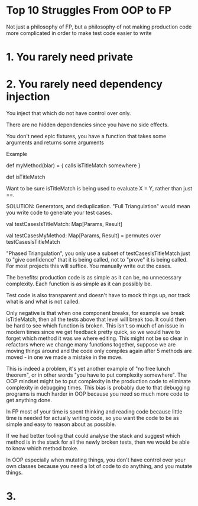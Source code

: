 # Top 10 Struggles From OOP to FP

Not just a philosophy of FP, but a philosophy of not making production code more complicated in order to make test code easier to write

# 1. You rarely need private

# 2. You rarely need dependency injection

You inject that which do not have control over only.

There are no hidden dependencies since you have no side effects.

You don't need epic fixtures, you have a function that takes some arguments and returns some arguments

Example

def myMethod(blar) = {
  calls isTitleMatch somewhere
}

def isTitleMatch

Want to be sure isTitleMatch is being used to evaluate X = Y, rather than just ==.

SOLUTION: Generators, and deduplication.  "Full Triangulation" would mean you write code to generate your test cases.


val testCasesIsTitleMatch: Map[Params, Result]

val testCasesMyMethod: Map[Params, Result] = permutes over testCasesIsTitleMatch

"Phased Triangulation", you only use a subset of testCasesIsTitleMatch just to "give confidence" that it is being called, not to "prove" it is being called. For most projects this will suffice. You manually write out the cases.


The benefits: production code is as simple as it can be, no unnecessary complexity. Each function is as simple as it can possibly be.

Test code is also transparent and doesn't have to mock things up, nor track what is and what is not called.

Only negative is that when one component breaks, for example we break isTitleMatch, then all the tests above that level will break too. It could then be hard to see which function is broken.  This isn't so much of an issue in modern times since we get feedback pretty quick, so we would have to forget which method it was we where editing.  This might not be so clear in refactors where we change many functions together, suppose we are moving things around and the code only compiles again after 5 methods are moved - in one we made a mistake in the move.

This is indeed a problem, it's yet another example of "no free lunch theorem", or in other words "you have to put complexity somewhere".  The OOP mindset might be to put complexity in the production code to eliminate complexity in debugging times.  This bias is probably due to that debugging programs is much harder in OOP because you need so much more code to get anything done.

In FP most of your time is spent thinking and reading code because little time is needed for actually writing code, so you want the code to be as simple and easy to reason about as possible.

If we had better tooling that could analyse the stack and suggest which method is in the stack for all the newly broken tests, then we would be able to know which method broke.




In OOP especially when mutating things, you don't have control over your own classes because you need a lot of code to do anything, and you mutate things. 


# 3. 

